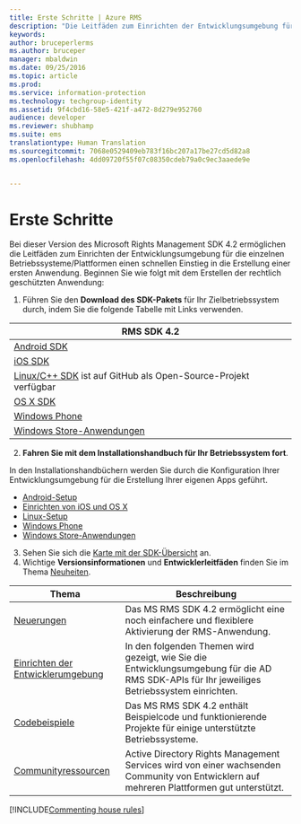 ```yaml
---
title: Erste Schritte | Azure RMS
description: "Die Leitfäden zum Einrichten der Entwicklungsumgebung für die einzelnen Betriebssysteme/Plattformen ermöglichen einen schnellen Einstieg in die Erstellung einer ersten Anwendung."
keywords: 
author: bruceperlerms
ms.author: bruceper
manager: mbaldwin
ms.date: 09/25/2016
ms.topic: article
ms.prod: 
ms.service: information-protection
ms.technology: techgroup-identity
ms.assetid: 9f4cbd16-58e5-421f-a472-8d279e952760
audience: developer
ms.reviewer: shubhamp
ms.suite: ems
translationtype: Human Translation
ms.sourcegitcommit: 7068e0529409eb783f16bc207a17be27cd5d82a8
ms.openlocfilehash: 4dd09720f55f07c08350cdeb79a0c9ec3aaede9e


---
```


# <a name="get-started"></a>Erste Schritte

Bei dieser Version des Microsoft Rights Management SDK 4.2 ermöglichen die Leitfäden zum Einrichten der Entwicklungsumgebung für die einzelnen Betriebssysteme/Plattformen einen schnellen Einstieg in die Erstellung einer ersten Anwendung. Beginnen Sie wie folgt mit dem Erstellen der rechtlich geschützten Anwendung:

1. Führen Sie den **Download des SDK-Pakets** für Ihr Zielbetriebssystem durch, indem Sie die folgende Tabelle mit Links verwenden.

  |RMS SDK 4.2|
  |---------------|
  |[Android SDK](http://Go.Microsoft.Com/FWLink/p/?LinkId=404271)|
  |[iOS SDK](http://Go.Microsoft.Com/FWLink/p/?LinkId=404272)|
  |[Linux/C++ SDK](https://github.com/AzureAD/rms-sdk-for-cpp) ist auf GitHub als Open-Source-Projekt verfügbar|
  |[OS X SDK](http://Go.Microsoft.Com/FWLink/p/?LinkId=404273)|
  |[Windows Phone](http://go.microsoft.com/fwlink/p/?LinkId=524758)|
  |[Windows Store-Anwendungen](http://go.microsoft.com/fwlink/p/?LinkID=526163)|

2. **Fahren Sie mit dem Installationshandbuch für Ihr Betriebssystem fort**.

  In den Installationshandbüchern werden Sie durch die Konfiguration Ihrer Entwicklungsumgebung für die Erstellung Ihrer eigenen Apps geführt.
  - [Android-Setup](android-sdk.md)
  - [Einrichten von iOS und OS X](ios-sdk.md)          
  - [Linux-Setup](linux-setup.md)              
  - [Windows Phone](windows-phone-apps.md)     
  - [Windows Store-Anwendungen](winrt-sdk.md)

3. Sehen Sie sich die [Karte mit der SDK-Übersicht](api-reference-4-2.md) an.
4. Wichtige **Versionsinformationen** und **Entwicklerleitfäden** finden Sie im Thema [Neuheiten](release-notes.md).

  |Thema|Beschreibung|
  |-----|-----------|
  |[Neuerungen](release-notes.md)|Das MS RMS SDK 4.2 ermöglicht eine noch einfachere und flexiblere Aktivierung der RMS-Anwendung.|
  |[Einrichten der Entwicklerumgebung](setup-developer-environment.md)|In den folgenden Themen wird gezeigt, wie Sie die Entwicklungsumgebung für die AD RMS SDK-APIs für Ihr jeweiliges Betriebssystem einrichten.|
  |[Codebeispiele](code-examples.md)|Das MS RMS SDK 4.2 enthält Beispielcode und funktionierende Projekte für einige unterstützte Betriebssysteme.|
  |[Communityressourcen](community-resources.md)|Active Directory Rights Management Services wird von einer wachsenden Community von Entwicklern auf mehreren Plattformen gut unterstützt.|

[!INCLUDE[Commenting house rules](../includes/houserules.md)]


<!--HONumber=Jan17_HO1-->


